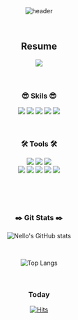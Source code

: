 <div align=center>
 
<br/>
<br/>

 ![header](https://capsule-render.vercel.app/api?type=waving&color=auto&height=200&section=header&text=Nello&fontSize=40&animation=fadeIn&fontAlignY=30&desc=iOS+App+Developer&descAlignY=50&descAlign=50)
 
<br/>
 

  
<h2 align="center"><b>Resume</b></h2>
<a href="https://www.notion.so/iOS-App-Developer-67e94b2bcba8437fb79accc8b06c1b87" target="_blank"><img src="https://img.shields.io/badge/Resume-FA7343?style=for-the-badge&logo=notion&logoColor=FFFFFF"/></a>
  

<br/>
<br/>
<br/>
  
<h3 align="center"><b>😎 Skils 😎</b></h3>

  <a href="" target="_blank"><img src="https://img.shields.io/badge/swift-FA7343?style=for-the-badge&logo=swift&logoColor=FFFFFF"/></a>
  <a href="" target="_blank"><img src="https://img.shields.io/badge/swiftui-000000?style=for-the-badge&logo=swift&logoColor=FFFFFF"/></a>
  <a href="" target="_blank"><img src="https://img.shields.io/badge/iOS-000000?style=for-the-badge&logo=iOS&logoColor=FFFFFF"/></a>
  <a href="" target="_blank"><img src="https://img.shields.io/badge/RX-B7178C?style=for-the-badge&logo=ReactiveX&logoColor=FFFFFF"/></a>
  <a href="" target="_blank"><img src="https://img.shields.io/badge/firebase-FFCA28?style=for-the-badge&logo=firebase&logoColor=FFFFFF"/></a>
  <br/>

  
<br/>
 

<h3 align="center"><b>🛠️ Tools 🛠️</b></h3>
  
  <a href="" target="_blank"><img src="https://img.shields.io/badge/xcode-147EFB?style=for-the-badge&logo=xcode&logoColor=FFFFFF"/></a>
  <a href="" target="_blank"><img src="https://img.shields.io/badge/cocoapods-EE3322?style=for-the-badge&logo=cocoapods&logoColor=FFFFFF"/></a>
  <a href="" target="_blank"><img src="https://img.shields.io/badge/spm-000000?style=for-the-badge&logo=apple&logoColor=FFFFFF"/></a>
  <br />
  <a href="" target="_blank"><img src="https://img.shields.io/badge/slack-4A154B?style=for-the-badge&logo=slack&logoColor=FFFFFF"/></a>
  <a href="" target="_blank"><img src="https://img.shields.io/badge/figma-F24E1E?style=for-the-badge&logo=figma&logoColor=FFFFFF"/></a> 
  <a href="" target="_blank"><img src="https://img.shields.io/badge/notion-000000?style=for-the-badge&logo=notion&logoColor=FFFFFF"/></a>
  <a href="" target="_blank"><img src="https://img.shields.io/badge/git-F05032?style=for-the-badge&logo=git&logoColor=FFFFFF"/></a>
  <a href="" target="_blank"><img src="https://img.shields.io/badge/Jira-0052CC?style=for-the-badge&logo=Jira&logoColor=FFFFFF"/></a>
  
 
 
<br/>
<br/>
<br/>  

 
<h3 align="center"><b>✒️ Git Stats ✒️</b></h3>
 
  ![Nello's GitHub stats](https://github-readme-stats.vercel.app/api?username=Brew-Nello&show_icons=true&theme=dark&hide=stars,prs,issues,contribs)

 </br>

![Top Langs](https://github-readme-stats.vercel.app/api/top-langs/?username=Brew-Nello&theme=dark&layout=compact)


 </br>

  
  
  

<h3 align="center"><b>Today</b></h3>

[![Hits](https://hits.seeyoufarm.com/api/count/incr/badge.svg?url=https%3A%2F%2Fgithub.com%2Fbrew-Nello%2Fhit-counter&count_bg=%0027B3D3&title_bg=%00FFC29A&icon=&icon_color=%230094CF&title=hits&edge_flat=false)](https://hits.seeyoufarm.com)
